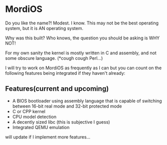 # MordiOS


Do you like the name?! Modest. I know. This may not be the best operating system, but it is AN operating system. 

Why was this built? Who knows, the question you should be asking is WHY NOT! 

For my own sanity the kernel is mostly written in C and assembly, and not some obscure language. (*cough cough Perl...)

I will try to work on MordiOS as frequently as I can but you can count on the following features being integrated if they haven't already: 

## Features(current and upcoming)
- A BIOS bootloader using assembly language that is capable of switching between 16-bit real mode and 32-bit protected mode
- C or CPP kernel
- CPU model detection
- A decently sized libc (this is subjective I guess)
- Integrated QEMU emulation

will update if I implement more features...

